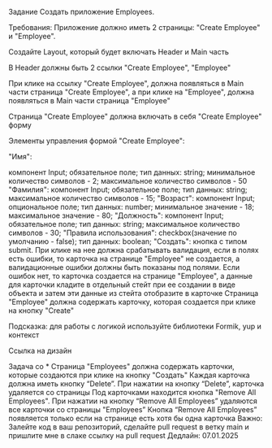 Задание
Создать приложение Employees.

Требования:
Приложение должно иметь 2 страницы: "Create Employee" и "Employee".

Создайте Layout, который будет включать Header и Main часть

В Header должны быть 2 ссылки "Create Employee", "Employee"

При клике на ссылку "Create Employee", должна появляться в Main части страница "Create Employee", а при клике на "Employee", должна появляться в Main части страница "Employee"

Страница "Create Employee" должна включать в себя "Create Employee" форму

Элементы управления формой "Create Employee":

"Имя":

компонент Input;
обязательное поле;
тип данных: string;
минимальное количество символов - 2;
максимальное количество символов - 50
"Фамилия":
компонент Input;
обязательное поле;
тип данных: string;
максимальное количество символов - 15;
"Возраст":
компонент Input;
опциональное поле;
тип данных: number;
минимальное значение - 18;
максимальное значение - 80;
"Должность":
компонент Input;
обязательное поле;
тип данных: string;
максимальное количество символов - 30;
"Правила использования":
checkbox(значение по умолчанию - false);
тип данных: boolean;
"Создать":
кнопка с типом submit. При клике на нее должна срабатывать валидация, если в полях есть ошибки, то карточка на странице "Employee" не создается, а валидационные ошибки должны быть показаны под полями. Если ошибок нет, то карточка создается на странице "Employee", а данные для карточки кладите в отдельный стейт при ее создании в виде объекта и затем эти данные из стейта отобразите в карточке
Страница "Employee" должна содержать карточку, которая создается при клике на кнопку "Create"

Подсказка: для работы с логикой используйте библиотеки Formik, yup и контекст

Ссылка на дизайн

Задача со *
Страница "Employees" должна содержать карточки, которые создаются при клике на кнопку "Создать"
Каждая карточка должна иметь кнопку “Delete”. При нажатии на кнопку “Delete”, карточка удаляется со страницы
Под карточками находится кнопка "Remove All Employees". При нажатии на кнопку “Remove All Employees” удаляются все карточки со страницы "Employees”
Кнопка “Remove All Employees” появляется только если на странице есть хотя бы одна карточка
Важно: Залейте код в ваш репозиторий, сделайте pull request в ветку main и пришлите мне в слаке ссылку на pull request
Дедлайн: 07.01.2025

